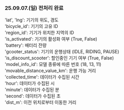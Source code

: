 ### 25.09.07.(일) 전처리 완료
'lat', 'lng': 기기의 위도, 경도   
'bicycle_id': 기기의 고유 ID   
'region_id': 기기가 위치한 지역의 ID   
'is_activated': 기기의 활성화 여부 (True, False)   
'battery': 배터리 잔량   
'gcooter_status': 기기의 운행상태 (IDLE, RIDING, PAUSE)   
'is_discount_scooter': 할인중인 기기 여부 (True, False)   
'model_info_id': 모델 종류에 따른 번호 (18, 13, 11)   
'movable_distance_value_km': 운행 가능 거리   
'collected_time': 데이터가 수집된 시간   
'hour': 데이터가 수집된 시   
'minute': 데이터가 수집된 분   
'second': 데이터가 수집된 초   
'dist_m': 이전 위치로부터 이동한 거리   
